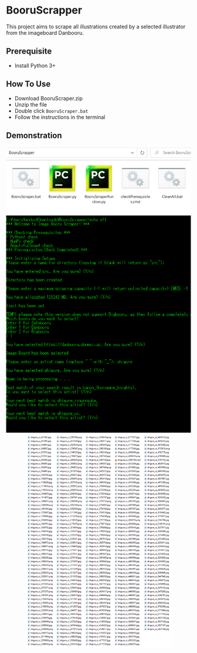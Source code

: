 # BooruScrapper
This project aims to scrape all illustrations created by a selected illustrator from the imageboard Danbooru. 

## Prerequisite
- Install Python 3+

## How To Use
- Download BooruScraper.zip
- Unzip the file
- Double click `BooruScraper.bat`
- Follow the instructions in the terminal

## Demonstration

<p align='center'>
  <img src='https://github.com/AndyYeung1586/BooruScrapper/blob/main/asset/BS1.png' width=550>
  
  <img src='https://github.com/AndyYeung1586/BooruScrapper/blob/main/asset/BS2.png' width=650>
  
  <img src='https://github.com/AndyYeung1586/BooruScrapper/blob/main/asset/BS3.png' width=400>
</p>
